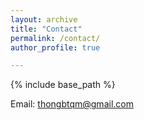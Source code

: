 ```yaml
---
layout: archive
title: "Contact"
permalink: /contact/
author_profile: true

---
```


{% include base_path %}

Email: thongbtqm@gmail.com
